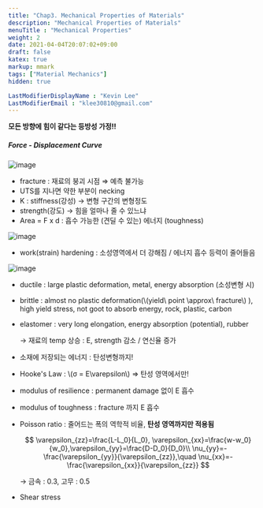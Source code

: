```yaml
---
title: "Chap3. Mechanical Properties of Materials"
description: "Mechanical Properties of Materials"
menuTitle : "Mechanical Properties"
weight: 2
date: 2021-04-04T20:07:02+09:00
draft: false
katex: true
markup: mmark
tags: ["Material Mechanics"]
hidden: true

LastModifierDisplayName : "Kevin Lee"
LastModifierEmail : "klee30810@gmail.com"
---
```


**모든 방향에 힘이 같다는 등방성 가정!!**

##### Force - Displacement Curve

![image](/images/mech/material/lect/chap3/1.png)

- fracture : 재료의 붕괴 시점 ⇒ 예측 불가능
- UTS를 지나면 약한 부분이 necking 
- K : stiffness(강성) → 변형 구간의 변형정도
- strength(강도) → 힘을 얼마나 줄 수 있느냐
- Area = F x d : 흡수 가능한 (견딜 수 있는) 에너지 (toughness) 

![image](/images/mech/material/lect/chap3/2.png)

- work(strain) hardening : 소성영역에서 더 강해짐 / 에너지 흡수 등력이 줄어들음

![image](/images/mech/material/lect/chap3/3.png)

- ductile : large plastic deformation, metal, energy absorption (소성변형 시)

- brittle : almost no plastic deformation(\\(yield\ point \approx\ fracture\\) ), high yield stress, not goot to absorb energy, rock, plastic, carbon

- elastomer : very long elongation, energy absorption (potential), rubber

  → 재료의 temp 상승 : E, strength 감소 / 연신율 증가

- 소재에 저장되는 에너지 : 탄성변형까지!

- Hooke's Law : \\(σ = E\varepsilon\\) ⇒ 탄성 영역에서만!

- modulus of resilience : permanent damage 없이 E 흡수

- modulus of toughness : fracture 까지 E 흡수

- Poisson ratio : 줄어드는 폭의 역학적 비율, **탄성 영역까지만 적용됨**

  $$ \varepsilon_{zz}=\frac{L-L_0}{L_0}, \varepsilon_{xx}=\frac{w-w_0}{w_0},\varepsilon_{yy}=\frac{D-D_0}{D_0}\\ \nu_{yy}=-\frac{\varepsilon_{yy}}{\varepsilon_{zz}},\quad \nu_{xx}=-\frac{\varepsilon_{xx}}{\varepsilon_{zz}} $$

  → 금속 : 0.3, 고무 : 0.5

- Shear stress